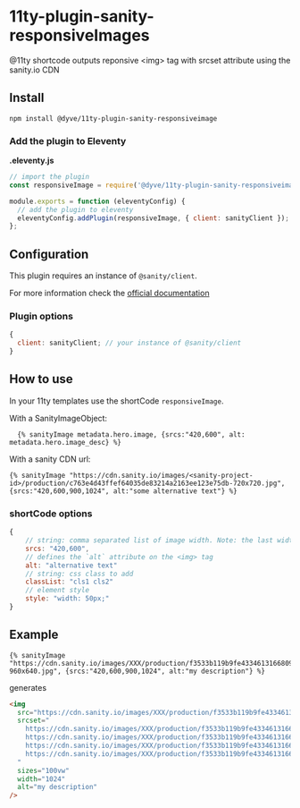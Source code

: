 # 11ty-plugin-sanity-responsiveImages

@11ty shortcode outputs reponsive &lt;img> tag with srcset attribute using the sanity.io CDN

## Install

```
npm install @dyve/11ty-plugin-sanity-responsiveimage
```

### Add the plugin to Eleventy

**.eleventy.js**

```js
// import the plugin
const responsiveImage = require('@dyve/11ty-plugin-sanity-responsiveimage');

module.exports = function (eleventyConfig) {
  // add the plugin to eleventy
  eleventyConfig.addPlugin(responsiveImage, { client: sanityClient });
};
```

## Configuration

This plugin requires an instance of `@sanity/client`.

For more information check the [official documentation](https://www.npmjs.com/package/@sanity/client)

### Plugin options

```js
{
  client: sanityClient; // your instance of @sanity/client
}
```

## How to use

In your 11ty templates use the shortCode `responsiveImage`.

With a SanityImageObject:

```
  {% sanityImage metadata.hero.image, {srcs:"420,600", alt: metadata.hero.image_desc} %}
```

With a sanity CDN url:

```
{% sanityImage "https://cdn.sanity.io/images/<sanity-project-id>/production/c763e4d43ffef64035de83214a2163ee123e75db-720x720.jpg", {srcs:"420,600,900,1024", alt:"some alternative text"} %}
```

### shortCode options

```js
{
    // string: comma separated list of image width. Note: the last width will be used as `width` attribute on the <img> tag
    srcs: "420,600",
    // defines the `alt` attribute on the <img> tag
    alt: "alternative text"
    // string: css class to add
    classList: "cls1 cls2"
    // element style
    style: "width: 50px;"
}
```

## Example

```
{% sanityImage "https://cdn.sanity.io/images/XXX/production/f3533b119b9fe433461316680948eb8fbd53e848-960x640.jpg", {srcs:"420,600,900,1024", alt:"my description"} %}
```

generates

```html
<img
  src="https://cdn.sanity.io/images/XXX/production/f3533b119b9fe433461316680948eb8fbd53e848-960x640.jpg?fit=crop"
  srcset="
    https://cdn.sanity.io/images/XXX/production/f3533b119b9fe433461316680948eb8fbd53e848-960x640.jpg?rect=160,0,640,640&w=420&h=420&fit=crop&auto=format    420w,
    https://cdn.sanity.io/images/XXX/production/f3533b119b9fe433461316680948eb8fbd53e848-960x640.jpg?rect=160,0,640,640&w=600&h=600&fit=crop&auto=format    600w,
    https://cdn.sanity.io/images/XXX/production/f3533b119b9fe433461316680948eb8fbd53e848-960x640.jpg?rect=160,0,640,640&w=900&h=900&fit=crop&auto=format    900w,
    https://cdn.sanity.io/images/XXX/production/f3533b119b9fe433461316680948eb8fbd53e848-960x640.jpg?rect=160,0,640,640&w=1024&h=1024&fit=crop&auto=format 1024w
  "
  sizes="100vw"
  width="1024"
  alt="my description"
/>
```
